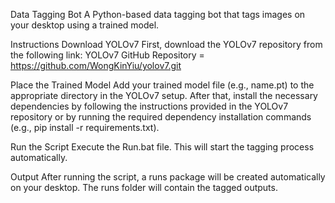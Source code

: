 Data Tagging Bot
A Python-based data tagging bot that tags images on your desktop using a trained model.

Instructions
Download YOLOv7
First, download the YOLOv7 repository from the following link:
YOLOv7 GitHub Repository = https://github.com/WongKinYiu/yolov7.git

Place the Trained Model
Add your trained model file (e.g., name.pt) to the appropriate directory in the YOLOv7 setup.
After that, install the necessary dependencies by following the instructions provided in the YOLOv7 repository or by running the required dependency installation commands (e.g., pip install -r requirements.txt).

Run the Script
Execute the Run.bat file. This will start the tagging process automatically.

Output
After running the script, a runs package will be created automatically on your desktop. The runs folder will contain the tagged outputs.
